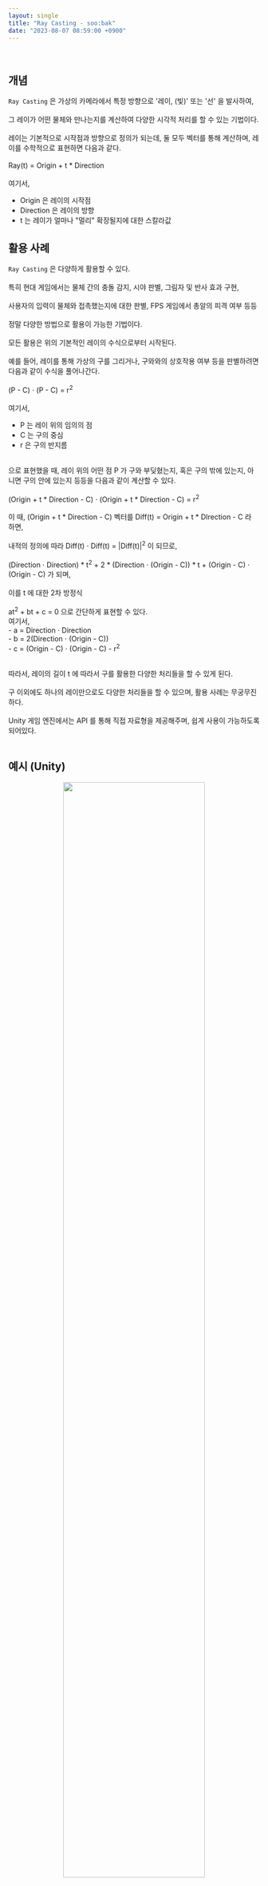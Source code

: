 ```yaml
---
layout: single
title: "Ray Casting - soo:bak"
date: "2023-08-07 08:59:00 +0900"
---
```

<br>

## 개념
`Ray Casting` 은 가상의 카메라에서 특정 방향으로 '레이, (빛)' 또는 '선' 을 발사하여,<br>
<br>
그 레이가 어떤 물체와 만나는지를 계산하여 다양한 시각적 처리를 할 수 있는 기법이다. <br>
<br>
레이는 기본적으로 시작점과 방향으로 정의가 되는데, 둘 모두 벡터를 통해 계산하며, 레이를 수학적으로 표현하면 다음과 같다.<br>
<br>
Ray(t) = Origin + t * Direction <br>
<br>
여기서,<br>
  - Origin 은 레이의 시작점<br>
  - Direction 은 레이의 방향<br>
  - t 는 레이가 얼마나 "멀리" 확장될지에 대한 스칼라값 <br>

## 활용 사례
`Ray Casting` 은 다양하게 활용할 수 있다.<br>
<br>
특히 현대 게임에서는 물체 간의 충돌 감지, 시야 판별, 그림자 및 반사 효과 구현,<br>
<br>
사용자의 입력이 물체와 접촉했는지에 대한 판별, FPS 게임에서 총알의 피격 여부 등등<br>
<br>
정말 다양한 방법으로 활용이 가능한 기법이다. <br>
<br>
모든 활용은 위의 기본적인 레이의 수식으로부터 시작된다. <br>
<br>
예를 들어, 레이를 통해 가상의 구를 그리거나, 구와와의 상호작용 여부 등을 판별하려면 다음과 같이 수식을 풀어나간다. <br>
<br>
(P - C) ⋅ (P - C) = r<sup>2</sup> <br>
<br>
여기서,<br>
  - P 는 레이 위의 임의의 점
  - C 는 구의 중심
  - r 은 구의 반지름
<br>
으로 표현했을 때, 레이 위의 어떤 점 P 가 구와 부딪혔는지, 혹은 구의 밖에 있는지, 아니면 구의 안에 있는지 등등을 다음과 같이 계산할 수 있다.<br>
<br>
(Origin + t * Direction - C) ⋅ (Origin + t * Direction - C) = r<sup>2</sup> <br>
<br>
이 때, (Origin + t * Direction - C) 벡터를 Diff(t) = Origin + t * DIrection - C 라 하면, <br>
<br>
내적의 정의에 따라 Diff(t) ⋅ Diff(t) = |Diff(t)|<sup>2</sup> 이 되므로, <br>
<br>
(Direction ⋅ Direction) * t<sup>2</sup> + 2 * (Direction ⋅ (Origin - C)) * t + (Origin - C) ⋅ (Origin - C) 가 되며, <br>
<br>
이를 t 에 대한 2차 방정식<br>
<br>
at<sup>2</sup> + bt + c = 0 으로 간단하게 표현할 수 있다.
<br>
여기서,<br>
  - a = Direction ⋅ Direction <br>
  - b = 2(Direction ⋅ (Origin - C)) <br>
  - c = (Origin - C) ⋅ (Origin - C) - r<sup>2</sup> <br>
<br>

따라서, 레이의 길이 t 에 따라서 구를 활용한 다양한 처리들을 할 수 있게 된다. <br>
<br>
구 이외에도 하나의 레이만으로도 다양한 처리들을 할 수 있으며, 활용 사례는 무궁무진하다. <br>
<br>
Unity 게임 엔진에서는 API 를 통해 직접 자료형을 제공해주며, 쉽게 사용이 가능하도록 되어있다. <br>
<br>

## 예시 (Unity)

  <p align="center">
    <img src="/assets/images/slide_res/RayCastingExample.gif" align="center" width="75%">
    <figcaption align="center">직접 Ray 를 그려보면 직관적으로 이해할 수 있다</figcaption>
  </p>

<br><br><br>

코드<br>
  ```csharp
using System.Collections;
using System.Collections.Generic;
using UnityEngine;
using UnityEngine.UIElements;

public class RayCastingFOV : MonoBehaviour {

  public int numberOfRays = 1080;

  public float fov = 60f;

  public float rayDistance = 1f;

  public LayerMask wallMask;

  public Color visibleColor = Color.yellow;

  public Color nonVisibleColor = Color.black;

  private void Update() {
    foreach (Transform child in transform) {
      Destroy(child.gameObject);
    }

    for (int i = 0; i < numberOfRays; i++) {
      float angle = (i / (float)numberOfRays) * 360 - 180;
      Vector3 rayDirection = Quaternion.Euler(0, angle, 0) * transform.forward;

      Ray ray = new Ray(transform.position, rayDirection);
      RaycastHit hit;

      Color rayColor = nonVisibleColor;

      if (angle >= -fov / 2 && angle <= fov / 2)
        rayColor = visibleColor;


      if (Physics.Raycast(ray, out hit, rayDistance, wallMask)) {
        LineRenderer line = CreateLineRenderer(rayColor);
        line.SetPosition(0, transform.position);
        line.SetPosition(1, hit.point);
      } else {
        LineRenderer line = CreateLineRenderer(rayColor);
        line.SetPosition(0, transform.position);
        line.SetPosition(1, transform.position + rayDirection * rayDistance);
      }
    }
  }
  private LineRenderer CreateLineRenderer(Color color) {
    GameObject lineObject = new GameObject("Line");
    lineObject.transform.SetParent(transform);
    LineRenderer line = lineObject.AddComponent<LineRenderer>();
    line.material = new Material(Shader.Find("UI/Default"));
    line.startColor = color;
    line.endColor = color;
    line.startWidth = 0.01f;
    line.endWidth = 0.1f;
    line.positionCount = 2;
    return line;
  }
}
  ```
<br><br><br>
[추가 - C언어와 Ray Casting 을 활용한 DOOM 모작 프로젝트(깃헙 링크) - soo:bak](https://github.com/soo-bak/cub3D)
  <p align="center">
    <img src="/assets/images/slide_res/RayCastingExample2.gif" align="center" width="55%">
    <figcaption align="center">DOOM 모작</figcaption>
  </p>
<br>

